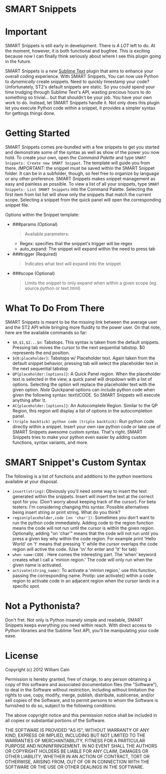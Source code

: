 SMART Snippets
==============

Important
=========
SMART Snippets is still early in development.  There is *A LOT* left to do.  At the moment, however, it is both functional and bugfree.  This is exciting because now I can finally think seriously about where I see this plugin going in the future.

SMART Snippets is a *new* [Sublime Text](http://sublimetext.com/2) plugin that aims to enhance your overall coding experience.  With SMART Snippets, You can now use Python to *dynamically* create snippets.  Need to quickly timestamp your code?  Unfortunately, ST2's default snippets are static.  So you could spend your time trudging through Sublime Text's API, wasting precious hours to do something so trivial... but that shouldn't be your job.  You have your own work to do.  Instead, let SMART Snippets handle it.  Not only does this plugin let you execute Python code within a snippet, it provides a simpler syntax for gettings things done.

Getting Started
===============
SMART Snippets comes pre-bundled with a few snippets to get you started and demonstrate some of the syntax as well as show of the power you now hold.  To create your own, open the *Command Palette* and type `SMART Snippets: Create new SMART Snippet`.  The template will guide you from there.  *IMPORTANT:* the snippet must be saved within the SMART Snippet folder.  It can be in a subfolder, though, so feel free to organize by language or any other preference.  SMART Snippets makes snippet management as easy and painless as possible.  To view a list of all your snippets, type `SMART Snippets: List SMART Snippets` into the Command Palette.  Selecting the first item from list list will show only the snippets that match the current scope.  Selecting a snippet from the quick panel will open the corresponding snippet file.

Options within the Snippet template:
- ###params (Optional)
  > Available parameters:
   - Regex: specifies that the snippet's trigger will be regex
   - auto_expand: The snippet will expand within the need to press tab
- ###trigger (Required)
  > Indicates what text will expand into the snippet
- ###scope (Optional)
  > Limits the snippet to only expand when within a given scope (eg. source.python or text.html)


What To Do From There
=====================
SMART Snippets is meant to be the missing link between the average user and the ST2 API while bringing more fluidity to the power user.  On that note, here are the available commands so far:

- `$0,$1,$2...$n`: Tabstops.  This syntax is taken from the default snippets.  Pressing tab moves the cursor to the next sequential tabstop.  $0 represents the end position.
- `${0:placeholder}`: Tabstops w/ Placeholder text.  Again taken from the default snippet behavior, pressing tab will select the placeholder text in the next sequential tabstop
- `QP{placeholder:[options]}`: A Quick Panel region.  When the placeholder text is selected in the view, a quick panel will dropdown with a list of options.  Selecting the option will replace the placeholder text with the given option.  *Note* Quickpanel options can include python code when given the following syntax: text\tCODE.  So SMART Snippets will execute anything after \t.
- `AC{placeholder:[options]}`: An Autocomplete Region.  Similar to the QP Region, this region will display a list of options in the autocompletion panel.
- `(triple backtick) python code (triple backtick)`: Run python code directly within a snippet.  Insert your own raw python code or take use of SMART Snippets awesome custom syntax.  That's right.  SMART Snippets tries to make your python even easier by adding custom functions, syntax variants, and more.

SMART Snippet's Custom Syntax
=============================
The following is a list of functions and additions to the python insertions available at your disposal.

- `insert(string)`: Obviously you'll need some way to insert the text generated within the snippets.  Insert will insert the text at the correct spot for you. (Don't worry about keeping track of the cursor).  For beta testers: I'm considering changing this syntax.  Possible alternatives being insert string or print string.  What do you think?
- `region(placeholder,code [on 'char'])`: Sometimes you don't want to run the python code immediately.  Adding code to the region function means the code will not run until the cursor is within the given region.  Optionally, adding "on 'char'" means that the code will not run until you press a given key why within the code region.  For example print 'Hello World' on 't' means that pressing 't' while the cursor overlaps the code region will active the code. (Use '\n' for enter and '\t' for tab)
- `when name:CODE` : Here comes the interesting part.  The 'when' keyword creates what I call a 'minion region.'  The code will only run when the given name is activated.
- `activate(string_name)`:  To activate a 'minion region,' use this function, passing the corresponding name.  Protip: use activate() within a code region to activate code in an adjacent region when the cursor lands in a specific spot.

Not a Pythonista?
=================
Don't fret.  Not only is Python insanely simple and readable, SMART Snippets keeps everything you need within reach.  With direct access to Python libraries and the Sublime Text API, you'll be manipulating your code ease.

License
=======
Copyright (c) 2012 William Cain

Permission is hereby granted, free of charge, to any person obtaining a copy of this software and associated documentation files (the "Software"), to deal in the Software without restriction, including without limitation the rights to use, copy, modify, merge, publish, distribute, sublicense, and/or sell copies of the Software, and to permit persons to whom the Software is furnished to do so, subject to the following conditions:

The above copyright notice and this permission notice shall be included in all copies or substantial portions of the Software.

THE SOFTWARE IS PROVIDED "AS IS", WITHOUT WARRANTY OF ANY KIND, EXPRESS OR IMPLIED, INCLUDING BUT NOT LIMITED TO THE WARRANTIES OF MERCHANTABILITY, FITNESS FOR A PARTICULAR PURPOSE AND NONINFRINGEMENT. IN NO EVENT SHALL THE AUTHORS OR COPYRIGHT HOLDERS BE LIABLE FOR ANY CLAIM, DAMAGES OR OTHER LIABILITY, WHETHER IN AN ACTION OF CONTRACT, TORT OR OTHERWISE, ARISING FROM, OUT OF OR IN CONNECTION WITH THE SOFTWARE OR THE USE OR OTHER DEALINGS IN THE SOFTWARE.